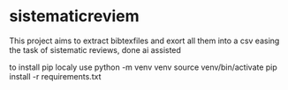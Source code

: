 # sistematicreviem

This project aims to extract bibtexfiles and exort all them into a csv easing the task of sistematic reviews, 
done ai assisted

to install pip localy use
python -m venv venv
source venv/bin/activate
pip install -r requirements.txt 